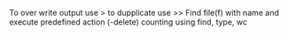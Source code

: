 To over write output use >
to dupplicate use >>
Find  file(f) with name and execute predefined action (-delete)
counting using find, type, wc
